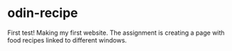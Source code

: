 # odin-recipe
First test!
Making my first website. The assignment is creating a page with food recipes linked to different windows.

